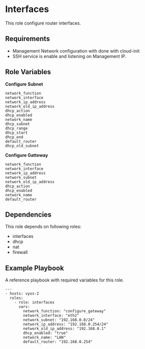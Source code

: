 Interfaces
=========

This role configure router interfaces.

Requirements
------------

- Management Network configuration with done with cloud-init
- SSH service is enable and listening on Management IP.

Role Variables
--------------
**Configure Subnet**
```
network_function
network_interface
network_ip_address
network_old_ip_address
dhcp_action
dhcp_enabled
network_name
dhcp_subnet
dhcp_range
dhcp_start
dhcp_end
default_router
dhcp_old_subnet
```
**Configure Gatteway**
```
network_function
network_interface
network_ip_address
network_subnet
network_old_ip_address
dhcp_action
dhcp_enabled
network_name
default_router
```

Dependencies
------------

This role depends on following roles:
- interfaces
- dhcp
- nat
- firewall

Example Playbook
----------------
A reference playbook with required variables for this role.

    ---
    - hosts: vyos-2        
      roles:
        - role: interfaces
          vars:
            network_function: "configure_gateway"
            network_interface: "eth2"
            network_subnet: "192.168.0.0/24"
            network_ip_address: "192.168.0.254/24"
            network_old_ip_address: "192.168.0.1"
            dhcp_enabled: "true"
            network_name: "LAN"
            default_router: "192.168.0.254"